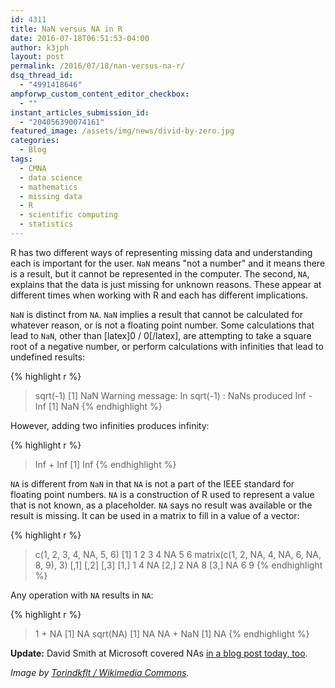 ```yaml
---
id: 4311
title: NaN versus NA in R
date: 2016-07-18T06:51:53-04:00
author: k3jph
layout: post
permalink: /2016/07/18/nan-versus-na-r/
dsq_thread_id:
  - "4991418646"
ampforwp_custom_content_editor_checkbox:
  - ""
instant_articles_submission_id:
  - "204056390074161"
featured_image: /assets/img/news/divid-by-zero.jpg
categories:
  - Blog
tags:
  - CMNA
  - data science
  - mathematics
  - missing data
  - R
  - scientific computing
  - statistics
---
```

R has two different ways of representing missing data and understanding
each is important for the user.  `NaN` means "not a number" and it
means there is a result, but it cannot be represented in the computer.
The second, `NA`, explains that the data is just missing for unknown
reasons.  These appear at different times when working with R and
each has different implications.

`NaN` is distinct from `NA`.  `NaN` implies a result that cannot
be calculated for whatever reason, or is not a floating point number.
Some calculations that lead to `NaN`, other than [latex]0 / 0[/latex],
are attempting to take a square root of a negative number, or perform
calculations with infinities that lead to undefined results:

{% highlight r %}
> sqrt(-1)
[1] NaN
Warning message:
In sqrt(-1) : NaNs produced
> Inf - Inf
[1] NaN
{% endhighlight %}

However, adding two infinities produces infinity:

{% highlight r %}
> Inf + Inf
[1] Inf
{% endhighlight %}

`NA` is different from `NaN` in that `NA` is not a part of the IEEE
standard for floating point numbers. `NA` is a construction of R
used to represent a value that is not known, as a placeholder.  `NA`
says no result was available or the result is missing.  It can be
used in a matrix to fill in a value of a vector:

{% highlight r %}
> c(1, 2, 3, 4, NA, 5, 6)
[1]  1  2  3  4 NA  5  6
> matrix(c(1, 2, NA, 4, NA, 6, NA, 8, 9), 3)
[,1] [,2] [,3]
[1,]    1    4   NA
[2,]    2   NA    8
[3,]   NA    6    9
{% endhighlight %}

Any operation with `NA` results in `NA`:

{% highlight r %}
> 1 + NA
[1] NA
> sqrt(NA)
[1] NA
> NA + NaN
[1] NA
{% endhighlight %}

**Update:** David Smith at Microsoft covered NAs [in a blog post today, too](http://blog.revolutionanalytics.com/2016/07/understanding-na-in-r.html).

_Image by [Torindkflt / Wikimedia Commons](https://commons.wikimedia.org/wiki/File:TI86_Calculator_DivByZero.jpg)._
